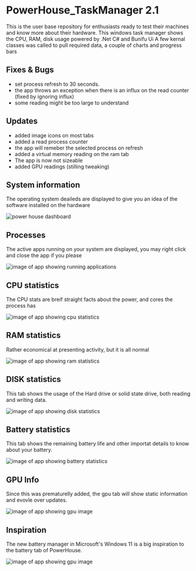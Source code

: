 # PowerHouse_TaskManager 2.1
This is the user base repository for enthusiasts ready to test their machines and know more about their hardware.
This windows task manager shows the CPU, RAM, disk usage powered by .Net C# and Bunifu Ui
A few kernal classes was called to pull required data, a couple of charts and progress bars

## Fixes & Bugs
- set process refresh to 30 seconds.
- the app throws an exception when there is an influx on the read counter (fixed by ignoring influx)
- some reading might be too large to understand

## Updates
- added image icons on most tabs
- added a read process counter
- the app will remeber the selected process on refresh
- added a virtual memory reading on the ram tab
- The app is now not sizeable
- added GPU readings (stilling tweaking)

## System information
<p>The operating system deaileds are displayed to give you an idea of the software installed on the hardware</p>
<img src="https://github.com/V014/PowerHouse/blob/main/screenshots/powerhouse-system.png" alt="power house dashboard"/>

## Processes
<p>The active apps running on your system are displayed, you may right click and close the app if you please</p>
<img src="https://github.com/V014/PowerHouse/blob/main/screenshots/powerhouse-apps.png" alt="image of app showing running applications" />

## CPU statistics
<p>The CPU stats are breif straight facts about the power, and cores the process has</p>
<img src="https://github.com/V014/PowerHouse/blob/main/screenshots/powerhouse-cpu.png" alt="image of app showing cpu statistics"/>

## RAM statistics
<p>Rather economical at presenting activity, but it is all normal</p>
<img src="https://github.com/V014/PowerHouse/blob/main/screenshots/powerhouse-ram.png" alt="image of app showing ram statistics"/>

## DISK statistics
<p>This tab shows the usage of the Hard drive or solid state drive, both reading and writing data.</p>
<img src="https://github.com/V014/PowerHouse/blob/main/screenshots/powerhouse-storage.png" alt="image of app showing disk statistics"/>

## Battery statistics
<p>This tab shows the remaining battery life and other importat details to know about your battery.</p>
<img src="https://github.com/V014/PowerHouse/blob/main/screenshots/powerhouse-battery.png" alt="image of app showing battery statistics"/>

## GPU Info
<p>Since this was prematurelly added, the gpu tab will show static information and evovle over updates.</p>
<img src="https://github.com/V014/PowerHouse/blob/main/screenshots/powerhouse-gpu.png" alt="image of app showing gpu image"/>

## Inspiration
<p>The new battery manager in Microsoft's Windows 11 is a big inspiration to the battery tab of PowerHouse.</p>
<img src="https://github.com/V014/PowerHouse/blob/main/screenshots/powerhouse-inspiration.png" alt="image of app showing gpu image"/>